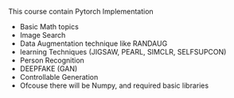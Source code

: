 This course contain Pytorch Implementation
  - Basic Math topics
  - Image Search
  - Data Augmentation technique like RANDAUG
  - learning Techniques (JIGSAW, PEARL, SIMCLR, SELFSUPCON)
  - Person Recognition
  - DEEPFAKE (GAN)
  - Controllable Generation
  -  Ofcouse there will be Numpy, and required basic libraries

